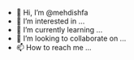 - 👋 Hi, I’m @mehdishfa
- 👀 I’m interested in ...
- 🌱 I’m currently learning ...
- 💞️ I’m looking to collaborate on ...
- 📫 How to reach me ...

<!---
mehdishfa/mehdishfa is a ✨ special ✨ repository because its `README.md` (this file) appears on your GitHub profile.
You can click the Preview link to take a look at your changes.
--->
